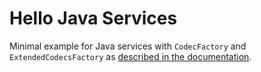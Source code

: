 # Hello Java Services

Minimal example for Java services with `CodecFactory` and `ExtendedCodecsFactory` as [described in the documentation](https://docs.oracle.com/javase/9/docs/api/java/util/ServiceLoader.html).
